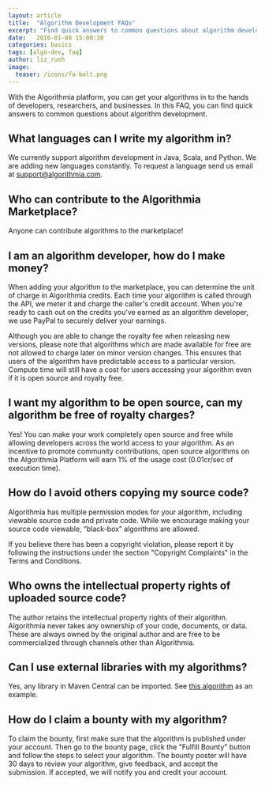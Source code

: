 ```yaml
---
layout: article
title:  "Algorithm Development FAQs"
excerpt: "Find quick answers to common questions about algorithm development on Algorithmia."
date:   2016-01-08 15:00:38
categories: basics
tags: [algo-dev, faq]
author: liz_rush
image:
  teaser: /icons/fa-bolt.png
---
```


With the Algorithmia platform, you can get your algorithms in to the hands of developers, researchers, and businesses. In this FAQ, you can find quick answers to common questions about algorithm development.

## What languages can I write my algorithm in?

We currently support algorithm development in Java, Scala, and Python. We are adding new languages constantly. To request a language send us email at <a href="mailto:support@algorithmia.com">support@algorithmia.com</a>.

## Who can contribute to the Algorithmia Marketplace?

Anyone can contribute algorithms to the marketplace!

## I am an algorithm developer, how do I make money?

When adding your algorithm to the marketplace, you can determine the unit of charge in Algorithmia credits. Each time your algorithm is called through the API, we meter it and charge the caller's credit account. When you're ready to cash out on the credits you've earned as an algorithm developer, we use PayPal to securely deliver your earnings.

Although you are able to change the royalty fee when releasing new versions, please note that algorithms which are made available for free are not allowed to charge later on minor version changes. This ensures that users of the algorithm have predictable access to a particular version. Compute time will still have a cost for users accessing your algorithm even if it is open source and royalty free.

## I want my algorithm to be open source, can my algorithm be free of royalty charges?

Yes! You can make your work completely open source and free while allowing developers across the world access to your algorithm. As an incentive to promote community contributions, open source algorithms on the Algorithmia Platform will earn 1% of the usage cost (0.01cr/sec of execution time).

## How do I avoid others copying my source code?

Algorithmia has multiple permission modes for your algorithm, including viewable source code and private code. While we encourage making your source code viewable, “black-box” algorithms are allowed.

If you believe there has been a copyright violation, please report it by following the instructions under the section "Copyright Complaints" in the Terms and Conditions.

## Who owns the intellectual property rights of uploaded source code?

The author retains the intellectual property rights of their algorithm. Algorithmia never takes any ownership of your code, documents, or data. These are always owned by the original author and are free to be commercialized through channels other than Algorithmia.

## Can I use external libraries with my algorithms?

Yes, any library in Maven Central can be imported. See [this algorithm](https://algorithmia.com/algorithms/kenny/LDA/edit) as an example.

## How do I claim a bounty with my algorithm?

To claim the bounty, first make sure that the algorithm is published under your account. Then go to the bounty page, click the "Fulfill Bounty" button and follow the steps to select your algorithm. The bounty poster will have 30 days to review your algorithm, give feedback, and accept the submission. If accepted, we will notify you and credit your account.
